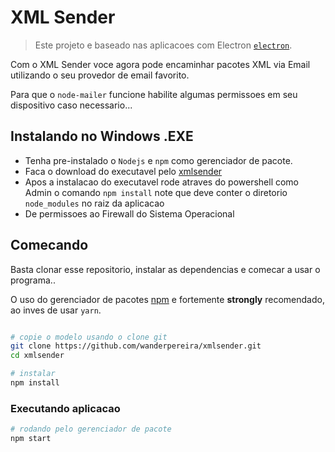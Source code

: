 # XML Sender
> Este projeto e baseado nas aplicacoes com Electron [`electron`](https://www.electronjs.org/).

Com o XML Sender voce agora pode encaminhar pacotes XML via Email utilizando o seu provedor de email favorito. 

Para que o `node-mailer` funcione habilite algumas permissoes em seu dispositivo caso necessario...

## Instalando no Windows .EXE

* Tenha pre-instalado o `Nodejs` e `npm` como gerenciador de pacote.
* Faca o download do executavel pelo [xmlsender](http://xmlsender--wanderpereira1.repl.co)
* Apos a instalacao do executavel rode atraves do powershell como Admin o comando `npm install`
note que deve conter o diretorio `node_modules` no raiz da aplicacao
* De permissoes ao Firewall do Sistema Operacional


## Comecando
Basta clonar esse repositorio, instalar as dependencias e comecar a usar o programa..

O uso do gerenciador de pacotes [npm](https://www.npmjs.com/) e fortemente **strongly** recomendado, ao inves de usar `yarn`.

```bash

# copie o modelo usando o clone git
git clone https://github.com/wanderpereira/xmlsender.git
cd xmlsender

# instalar
npm install
```

### Executando aplicacao

```bash
# rodando pelo gerenciador de pacote
npm start
```